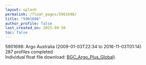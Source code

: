 ```yaml
---
layout: splash
permalink: /float_pages/5901698/
title: "5901698"
author_profile: false
last_created_on: 2025-09-30
toc: false
---
```

 
5901698: Argo Australia (2009-01-03T22:34 to 2016-11-03T01:14)\
287 profiles completed\
Individual float file download: [BGC_Argo_Plus_Global](https://ftp.soest.hawaii.edu/bgc_argo_plus/Individual_Floats/outliers_removed/5901698_Sprof_processed.nc)\
